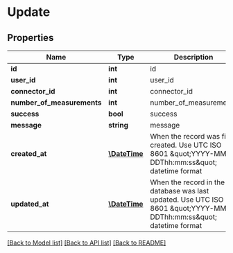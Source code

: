 # Update

## Properties
Name | Type | Description | Notes
------------ | ------------- | ------------- | -------------
**id** | **int** | id | [optional] 
**user_id** | **int** | user_id | [optional] 
**connector_id** | **int** | connector_id | [optional] 
**number_of_measurements** | **int** | number_of_measurements | [optional] 
**success** | **bool** | success | 
**message** | **string** | message | 
**created_at** | [**\DateTime**](\DateTime.md) | When the record was first created. Use UTC ISO 8601 \&quot;YYYY-MM-DDThh:mm:ss\&quot;  datetime format | [optional] 
**updated_at** | [**\DateTime**](\DateTime.md) | When the record in the database was last updated. Use UTC ISO 8601 \&quot;YYYY-MM-DDThh:mm:ss\&quot;  datetime format | [optional] 

[[Back to Model list]](../README.md#documentation-for-models) [[Back to API list]](../README.md#documentation-for-api-endpoints) [[Back to README]](../README.md)



